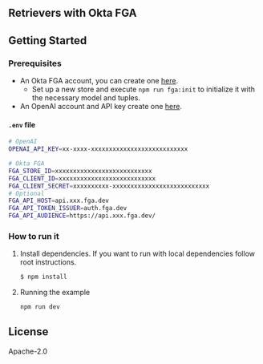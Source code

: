 ## Retrievers with Okta FGA

## Getting Started

### Prerequisites

- An Okta FGA account, you can create one [here](https://dashboard.fga.dev).
  - Set up a new store and execute `npm run fga:init` to initialize it with the necessary model and tuples.
- An OpenAI account and API key create one [here](https://platform.openai.com).

#### `.env` file

```sh
# OpenAI
OPENAI_API_KEY=xx-xxxx-xxxxxxxxxxxxxxxxxxxxxxxxxxx

# Okta FGA
FGA_STORE_ID=xxxxxxxxxxxxxxxxxxxxxxxxxxx
FGA_CLIENT_ID=xxxxxxxxxxxxxxxxxxxxxxxxxxx
FGA_CLIENT_SECRET=xxxxxxxxxx-xxxxxxxxxxxxxxxxxxxxxxxxxxx
# Optional
FGA_API_HOST=api.xxx.fga.dev
FGA_API_TOKEN_ISSUER=auth.fga.dev
FGA_API_AUDIENCE=https://api.xxx.fga.dev/
```

### How to run it

1. Install dependencies. If you want to run with local dependencies follow root instructions.

   ```sh
   $ npm install
   ```

2. Running the example
   ```sh
   npm run dev
   ```

## License

Apache-2.0
